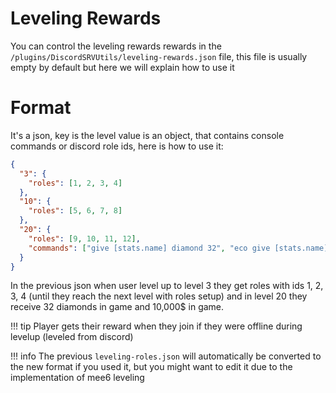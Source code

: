 # Leveling Rewards

You can control the leveling rewards rewards in the `/plugins/DiscordSRVUtils/leveling-rewards.json` file, this file is usually empty by default but 
here we will explain how to use it

# Format
It's a json, key is the level value is an object, that contains console commands or discord role ids, here is how to use it:

```json
{
  "3": {
    "roles": [1, 2, 3, 4]
  },
  "10": {
    "roles": [5, 6, 7, 8]
  },
  "20": {
    "roles": [9, 10, 11, 12],
    "commands": ["give [stats.name] diamond 32", "eco give [stats.name] 10000"]
  }
}
```

In the previous json when user level up to level 3 they get roles with ids 1, 2, 3, 4 (until they reach the next level with roles setup) and in level 20 they receive 32 diamonds in game and 10,000$ in game.

!!! tip
    Player gets their reward when they join if they were offline during levelup (leveled from discord)

!!! info
    The previous `leveling-roles.json` will automatically be converted to the new format if you used it, but you might want to edit it due to the implementation of mee6 leveling

